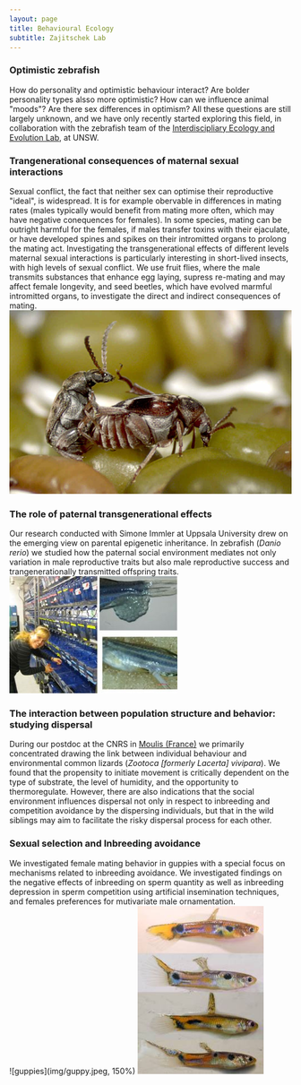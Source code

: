 ```yaml
---
layout: page
title: Behavioural Ecology
subtitle: Zajitschek Lab 
---
```

### Optimistic zebrafish    

How do personality and optimistic behaviour interact? Are bolder personality types alsso more optimistic? How can we influence animal "moods"? Are there sex differences in optimism? All these questions are still largely unknown, and we have only recently started exploring this field, in collaboration with the zebrafish team of the [Interdiscipliary Ecology and Evolution Lab](http://www.i-deel.org/), at UNSW.   

### Trangenerational consequences of maternal sexual interactions   

Sexual conflict, the fact that neither sex can optimise their reproductive  "ideal", is widespread. It is for example obervable in differences in mating rates (males typically would benefit from mating more often, which may have negative conequences for females). In some species, mating can be outright harmful for the females, if males transfer toxins with their ejaculate, or have developed spines and spikes on their intromitted organs to prolong the mating act. Investigating the transgenerational effects of different levels maternal sexual interactions is particularly interesting in short-lived insects, with high levels of sexual conflict. We use fruit flies, where the male transmits substances that enhance egg laying, supress re-mating and may affect female longevity, and seed beetles, which have evolved marmful intromitted organs, to investigate the direct and indirect consequences of mating.   
![seedbeetles,20%](img/sb.jpeg)

### The role of paternal transgenerational effects

Our research conducted with Simone Immler at Uppsala University drew on the emerging view on parental epigenetic inheritance. In zebrafish (*Danio rerio*) we studied how the paternal social environment mediates not only variation in male reproductive traits but also male reproductive success and trangenerationally transmitted offspring traits.   
![zebrafishLab](img/zf.jpeg)


### The interaction between population structure and behavior: studying dispersal   

During our postdoc at the CNRS in [Moulis (France)](http://www.ecoex-moulis.cnrs.fr/spip.php?article200) we primarily 
concentrated drawing the link between individual behaviour and  environmental common lizards (*Zootoca [formerly Lacerta] vivipara*). 
We found that the propensity to initiate movement is critically dependent on the type of substrate, the level of humidity, 
and the opportunity to thermoregulate. However, there are also indications that the social environment influences dispersal 
not only in respect to inbreeding and competition avoidance by the dispersing individuals, but that in the wild siblings may 
aim to facilitate the risky dispersal process for each other.


### Sexual selection and Inbreeding avoidance    

We investigated female mating behavior in guppies with a special focus on mechanisms related to inbreeding avoidance. We investigated findings on the negative effects of inbreeding on sperm quantity as well as inbreeding depression in sperm competition using artificial insemination techniques, and females preferences for mutivariate male ornamentation.   
![guppies](img/guppy.jpeg, 150%) ![males](img/maleguppies.jpeg)

